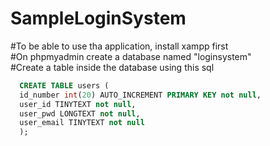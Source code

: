 # SampleLoginSystem
#To be able to use tha application, install xampp first
<br>
#On phpmyadmin create a database named "loginsystem"
<br>
#Create a table inside the database using this sql
```sql
  CREATE TABLE users (
  id_number int(20) AUTO_INCREMENT PRIMARY KEY not null,
  user_id TINYTEXT not null,
  user_pwd LONGTEXT not null,
  user_email TINYTEXT not null
  );
```
